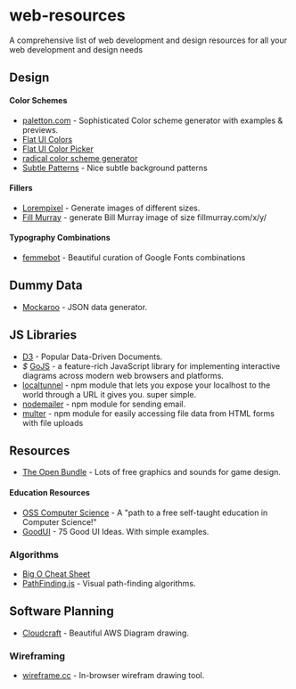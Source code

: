 # web-resources
A comprehensive list of web development and design resources for all your web development and design needs

## Design
#### Color Schemes
+ <a href="http://paletton.com/">paletton.com</a> - Sophisticated Color scheme generator with examples & previews.
+ <a href="http://www.materialui.co/flatuicolors">Flat UI Colors</a>
+ <a href="http://www.flatuicolorpicker.com/">Flat UI Color Picker</a>
+ <a href="http://www.coolors.co/">radical color scheme generator</a>
+ <a href="http://subtlepatterns.com/">Subtle Patterns</a> - Nice subtle background patterns

#### Fillers
+ <a href="http://lorempixel.com/">Lorempixel</a> - Generate images of different sizes.
+ <a href="http://fillmurray.com/">Fill Murray</a> - generate Bill Murray image of size fillmurray.com/x/y/

#### Typography Combinations
+ <a href='http://femmebot.github.io/google-type/'>femmebot</a> - Beautiful curation of Google Fonts combinations
## Dummy Data
+ <a href="https://www.mockaroo.com/">Mockaroo</a> - JSON data generator.

## JS Libraries
+ <a href="http://d3.js">D3</a> - Popular Data-Driven Documents.
+ _$_ <a href="http://gojs.net">GoJS</a> - a feature-rich JavaScript library for implementing interactive diagrams across modern web browsers and platforms.
+ <a href="https://localtunnel.me">localtunnel</a> - npm module that lets you expose your localhost to the world through a URL it gives you. super simple.
+ <a href="https://github.com/nodemailer/nodemailer">nodemailer</a> - npm module for sending email.
+ <a href="https://github.com/expressjs/multer">multer</a> - npm module for easily accessing file data from HTML forms with file uploads

## Resources
+ <a href="http://open.commonly.cc/">The Open Bundle</a> - Lots of free graphics and sounds for game design.

#### Education Resources
+ <a href="https://github.com/open-source-society/computer-science"> OSS Computer Science</a> - A "path to a free self-taught education in Computer Science!"
+ <a href="#">GoodUI</a> - 75 Good UI Ideas. With simple examples.

### Algorithms
+ <a href="http://bigocheatsheet.com/">Big O Cheat Sheet</a>
+ <a href="http://qiao.github.io/PathFinding.js/visual/">PathFinding.js</a> - Visual path-finding algorithms.

## Software Planning
+ <a href="https://cloudcraft.co/">Cloudcraft</a> - Beautiful AWS Diagram drawing.
### Wireframing
+ <a href="https://wireframe.cc/">wireframe.cc</a> - In-browser wirefram drawing tool.
